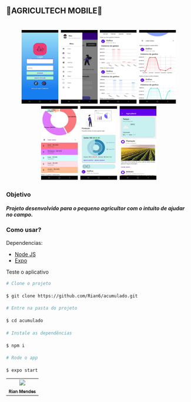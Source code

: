 ## 🌼AGRICULTECH MOBILE🌼

<h1 align="center">
<img src="image1.jpeg" width="100" height="200"></img>
<img src="image2.jpeg" width="100" height="200"></img>
<img src="image3.jpeg" width="100" height="200"></img>
<img src="image4.jpeg" width="100" height="200"></img>
<img src="image5.jpeg" width="100" height="200"></img>
<img src="image6.jpeg" width="100" height="200"></img>
<img src="image7.jpeg" width="100" height="200"></img>
</h1>

### Objetivo

##### Projeto desenvolvido para o pequeno agricultor com o intuito de ajudar no campo.

### Como usar?

Dependencias:

- [Node JS](https://nodejs.org/)
- [Expo](https://expo.io/)

Teste o aplicativo

```bash
# Clone o projeto

$ git clone https://github.com/Rian6/acumulado.git

# Entre na pasta do projeto

$ cd acumulado

# Instale as dependências

$ npm i

# Rode o app

$ expo start
```

<table>
  <tr>
    <td align="center">
      <a href="#">
        <img src="https://scontent.ffln3-1.fna.fbcdn.net/v/t1.6435-9/163733251_3719615351492548_9096644471071043996_n.jpg?_nc_cat=102&ccb=1-5&_nc_sid=09cbfe&_nc_eui2=AeHQ4sIfjHQstOk2O6R9-ecOa5AMXk-lNF9rkAxeT6U0X9dnCNL19sL_eG3F4yZ8lhR6nIWDPkQ1spmOFCs-oFbV&_nc_ohc=6tJv6yH-4n8AX8460Fw&_nc_ht=scontent.ffln3-1.fna&oh=4e29a5e9b21eba9b6248c6333517fe23&oe=619935B9" width="100px;"/><br>
        <sub>
          <b>Rian Mendes</b>
        </sub>
      </a>
    </td>
  </tr>
</table>
